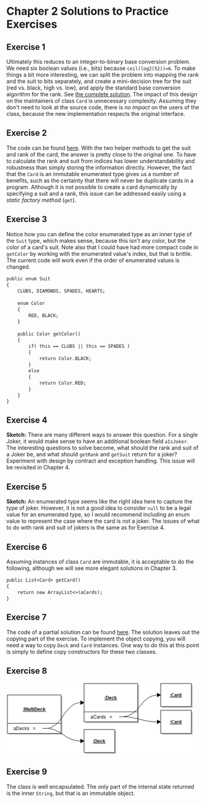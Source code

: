 # Chapter 2 Solutions to Practice Exercises

## Exercise 1

Ultimately this reduces to an integer-to-binary base conversion problem. We need six boolean values (i.e., bits) because `ceil(log2(52))=6`. To make things a bit more interesting, we can split the problem into mapping the rank and the suit to bits separately, and create a mini-decision tree for the suit (red vs. black, high vs. low), and apply the standard base conversion algorithm for the rank. See [the complete solution](../solutions-code/Card2/java). The impact of this design on the maintainers of class `Card` is unnecessary complexity. Assuming they don't need to look at the source code, there is *no impact* on the users of the class, because the new implementation respects the original interface.

## Exercise 2

The code can be found [here](../solutions-code/chapter2/EnumeratedCard.java). With the two helper methods to get the suit and rank of the card, the answer is pretty close to the original one. To have to calculate the rank and suit from indices has lower understandability and robustness than simply storing the information directly. However, the fact that the `Card` is an immutable enumerated type gives us a number of benefits, such as the certainty that there will never be duplicate cards in a program. Although it is not possible to create a card dynamically by specifying a suit and a rank, this issue can be addressed easily using a *static factory method* (`get`).

## Exercise 3

Notice how you can define the color enumerated type as an inner type of the `Suit` type, which makes sense, because this isn't any color, but the color of a card's suit. Note also that I could have had more compact code in `getColor` by working with the enumerated value's index, but that is brittle. The current code will work even if the order of enumerated values is changed.

```
public enum Suit
{
	CLUBS, DIAMONDS, SPADES, HEARTS;
		
	enum Color
	{
		RED, BLACK;
	}
		
	public Color getColor()
	{
		if( this == CLUBS || this == SPADES )
		{
			return Color.BLACK;
		}
		else
		{
			return Color.RED;
		}
	}
}
```

## Exercise 4

**Sketch:** There are many different ways to answer this question. For a single Joker, it would make sense to have an additional boolean field `aIsJoker`. The interesting questions to solve become, what should the rank and suit of a Joker be, and what should `getRank` and `getSuit` return for a joker? Experiment with design by contract and exception handling. This issue will be revisited in Chapter 4.

## Exercise 5

**Sketch:** An enumerated type seems like the right idea here to capture the type of joker. However, it is not a good idea to consider `null` to be a legal value for an enumerated type, so I would recommend including an enum value to represent the case where the card is not a joker. The issues of what to do with rank and suit of jokers is the same as for Exercise 4.

## Exercise 6

Assuming instances of class `Card` are immutable, it is acceptable to do the following, although we will see more elegant solutions in Chapter 3.

```
public List<Card> getCard()
{
	return new ArrayList<>(aCards);
}
```

## Exercise 7

The code of a partial solution can be found [here](../solutions-code/chapter2/MultiDeck.java). The solution leaves out the copying part of the exercise. To implement the object copying, you will need a way to copy `Deck` and `Card` instances. One way to do this at this point is simply to define copy constructors for these two classes.

## Exercise 8

![Answer to exercise 7](c2-multideck.png)

## Exercise 9

The class is well encapsulated. The only part of the internal state returned is the inner `String`, but that is an immutable object.